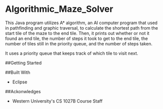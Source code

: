 # Algorithmic_Maze_Solver

This Java program utilizes A* algorithm, an AI computer program that used in pathfinding and graphic traversal, to calculate the shortest path from the start tile of the maze to the end tile. Then, it prints out whether or not it found an end tile, the number of steps it took to get to the end tile, the number of tiles still in the priority queue, and the number of steps taken.

It uses a priority queue that keeps track of which tile to visit next.

##Getting Started 

##Built With

* Eclipse

##Ackonwledges 

* Western University's CS 1027B Course Staff





